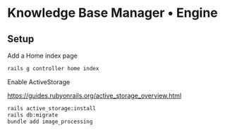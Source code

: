 # Knowledge Base Manager • Engine

## Setup

Add a Home index page

```bash
rails g controller home index
```

Enable ActiveStorage

https://guides.rubyonrails.org/active_storage_overview.html

```bash
rails active_storage:install
rails db:migrate
bundle add image_processing
```
